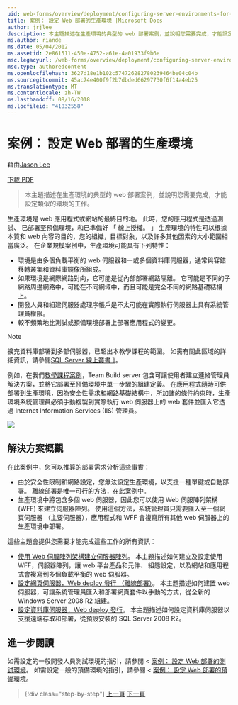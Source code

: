 ```yaml
---
uid: web-forms/overview/deployment/configuring-server-environments-for-web-deployment/scenario-configuring-a-production-environment-for-web-deployment
title: 案例： 設定 Web 部署的生產環境 |Microsoft Docs
author: jrjlee
description: 本主題描述在生產環境的典型的 web 部署案例，並說明您需要完成，才能設定類似的工作...
ms.author: riande
ms.date: 05/04/2012
ms.assetid: 2e861511-450e-4752-a61e-4a01933f9b6e
msc.legacyurl: /web-forms/overview/deployment/configuring-server-environments-for-web-deployment/scenario-configuring-a-production-environment-for-web-deployment
msc.type: authoredcontent
ms.openlocfilehash: 3627d18e1b102c574726282780239464be04c04b
ms.sourcegitcommit: 45ac74e400f9f2b7dbded66297730f6f14a4eb25
ms.translationtype: MT
ms.contentlocale: zh-TW
ms.lasthandoff: 08/16/2018
ms.locfileid: "41832558"
---
```

<a name="scenario-configuring-a-production-environment-for-web-deployment"></a>案例： 設定 Web 部署的生產環境
====================
藉由[Jason Lee](https://github.com/jrjlee)

[下載 PDF](https://msdnshared.blob.core.windows.net/media/MSDNBlogsFS/prod.evol.blogs.msdn.com/CommunityServer.Blogs.Components.WeblogFiles/00/00/00/63/56/8130.DeployingWebAppsInEnterpriseScenarios.pdf)

> 本主題描述在生產環境的典型的 web 部署案例，並說明您需要完成，才能設定類似的環境的工作。


生產環境是 web 應用程式或網站的最終目的地。 此時，您的應用程式是透過測試、 已部署至預備環境，和已準備好 「 線上授權。 」 生產環境的特性可以根據本質和 web 內容的目的，您的組織，目標對象，以及許多其他因素的大小範圍相當廣泛。 在企業規模案例中，生產環境可能具有下列特性：

- 環境是由多個負載平衡的 web 伺服器和一或多個資料庫伺服器，通常與容錯移轉叢集和資料庫鏡像所組成。
- 如果環境是網際網路對向，它可能是從內部部署網路隔離。 它可能是不同的子網路周邊網路中，可能在不同網域中，而且可能是完全不同的網路基礎結構上。
- 開發人員和組建伺服器處理序帳戶是不太可能在實際執行伺服器上具有系統管理員權限。
- 較不頻繁地比測試或預備環境部署上部署應用程式的變更。

> [!NOTE]
> 擴充資料庫部署到多部伺服器，已超出本教學課程的範圍。 如需有關此區域的詳細資訊，請參閱[SQL Server 線上叢書 》](https://technet.microsoft.com/library/ms130214.aspx)。


例如，在我們[教學課程案例](../deploying-web-applications-in-enterprise-scenarios/enterprise-web-deployment-scenario-overview.md)，Team Build server 包含可讓使用者建立連絡管理員解決方案，並將它部署至預備環境中單一步驟的組建定義。 在應用程式隨時可供部署到生產環境，因為安全性需求和網路基礎結構中，所加諸的條件約束時，生產環境系統管理員必須手動複製到實際執行 web 伺服器上的 web 套件並匯入它透過 Internet Information Services (IIS) 管理員。

![](scenario-configuring-a-production-environment-for-web-deployment/_static/image1.png)

## <a name="solution-overview"></a>解決方案概觀

在此案例中，您可以推算的部署需求分析這些事實：

- 由於安全性限制和網路設定，您無法設定生產環境，以支援一種單鍵或自動部署。 離線部署是唯一可行的方法，在此案例中。
- 生產環境中將包含多個 web 伺服器，因此您可以使用 Web 伺服陣列架構 (WFF) 來建立伺服器陣列。 使用這個方法，系統管理員只需要匯入至一個網頁伺服器 （主要伺服器），應用程式和 WFF 會複寫所有其他 web 伺服器上的生產環境中部署。

這些主題會提供您需要才能完成這些工作的所有資訊：

- [使用 Web 伺服陣列架構建立伺服器陣列](configuring-a-database-server-for-web-deploy-publishing.md)。 本主題描述如何建立及設定使用 WFF，伺服器陣列，讓 web 平台產品和元件、 組態設定，以及網站和應用程式會複寫到多個負載平衡的 web 伺服器。
- [設定網頁伺服器，Web deploy 發行 （離線部署）](configuring-a-web-server-for-web-deploy-publishing-offline-deployment.md)。 本主題描述如何建置 web 伺服器，可讓系統管理員匯入和部署網頁套件以手動的方式，從全新的 Windows Server 2008 R2 組建。
- [設定資料庫伺服器，Web deploy 發行](configuring-a-database-server-for-web-deploy-publishing.md)。 本主題描述如何設定資料庫伺服器以支援遠端存取和部署，從預設安裝的 SQL Server 2008 R2。

## <a name="further-reading"></a>進一步閱讀

如需設定的一般開發人員測試環境的指引，請參閱 <<c0> [ 案例： 設定 Web 部署的測試環境](scenario-configuring-a-test-environment-for-web-deployment.md)。 如需設定一般的預備環境的指引，請參閱 <<c0> [ 案例： 設定 Web 部署的預備環境](scenario-configuring-a-staging-environment-for-web-deployment.md)。

> [!div class="step-by-step"]
> [上一頁](scenario-configuring-a-staging-environment-for-web-deployment.md)
> [下一頁](configuring-a-web-server-for-web-deploy-publishing-remote-agent.md)
